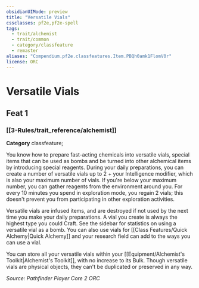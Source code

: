 ```yaml
---
obsidianUIMode: preview
title: "Versatile Vials"
cssclasses: pf2e,pf2e-spell
tags:
  - trait/alchemist
  - trait/common
  - category/classfeature
  - remaster
aliases: "Compendium.pf2e.classfeatures.Item.PBQh0amk1FlomV0r"
license: ORC
---
```

# Versatile Vials
## Feat 1
### [[3-Rules/trait_reference/alchemist]]

**Category** classfeature; 




You know how to prepare fast-acting chemicals into versatile vials, special items that can be used as bombs and be turned into other alchemical items by introducing special reagents. During your daily preparations, you can create a number of versatile vials up to 2 + your Intelligence modifier, which is also your maximum number of vials. If you're below your maximum number, you can gather reagents from the environment around you. For every 10 minutes you spend in exploration mode, you regain 2 vials; this doesn't prevent you from participating in other exploration activities.

Versatile vials are infused items, and are destroyed if not used by the next time you make your daily preparations. A vial you create is always the highest type you could Craft. See the sidebar for statistics on using a versatile vial as a bomb. You can also use vials for [[Class Features/Quick Alchemy|Quick Alchemy]] and your research field can add to the ways you can use a vial.

You can store all your versatile vials within your [[Equipment/Alchemist's Toolkit|Alchemist's Toolkit]], with no increase to its Bulk. Though versatile vials are physical objects, they can't be duplicated or preserved in any way.

*Source: Pathfinder Player Core 2*
*ORC*